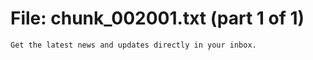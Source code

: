 ﻿# File: chunk_002001.txt (part 1 of 1)
```
Get the latest news and updates directly in your inbox.
```

